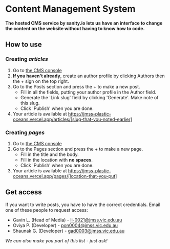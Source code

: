 # Content Management System

**The hosted CMS service by sanity.io lets us have an interface to change the content on the website without having to know how to code.**<br>

## How to use

### Creating *articles*
1. Go to [the CMS console](https://plastic-oceans-jmss.sanity.studio)
2. **If you haven't already**, create an author profile by clicking Authors then the + sign on the top right.
3. Go to the Posts section and press the + to make a new post.
    - Fill in all the fields, putting your author profile in the Author field.
    - Generate the 'Link slug' field by clicking 'Generate'. Make note of this slug.
    - Click 'Publish' when you are done.
4. Your article is available at https://jmss-plastic-oceans.vercel.app/articles/[slug-that-you-noted-earlier]
    
### Creating *pages*
1. Go to [the CMS console](https://plastic-oceans-jmss.sanity.studio)
2. Go to the Pages section and press the + to make a new page.
    - Fill in the title and the body.
    - Fill in the location with **no spaces**.
    - Click 'Publish' when you are done.
4. Your article is available at https://jmss-plastic-oceans.vercel.app/pages/[location-that-you-put]

## Get access
If you want to write posts, you have to have the correct credentials. Email one of these people to request access:
- Gavin L. (Head of Media) - li-0021@jmss.vic.edu.au
- Oviya P. (Developer) - pon0004@jmss.vic.edu.au
- Shaunak G. (Developer) - gad0003@jmss.vic.edu.au

*We can also make you part of this list - just ask!*
